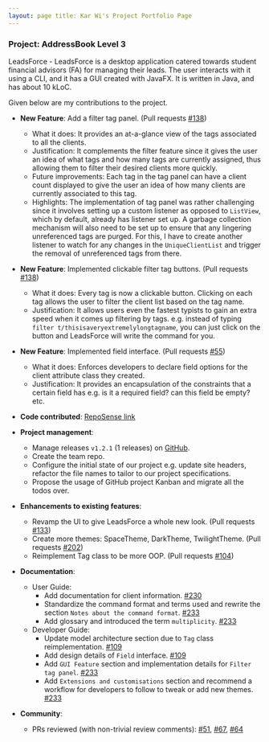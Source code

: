```yaml
---
layout: page title: Kar Wi's Project Portfolio Page
---
```


### Project: AddressBook Level 3

LeadsForce - LeadsForce is a desktop application catered towards student financial advisors (FA) for managing their leads.
The user interacts with it using a CLI, and it has a GUI created with JavaFX. It is written in Java, and has about 10 kLoC.

Given below are my contributions to the project.

* **New Feature**: Add a filter tag panel. (Pull requests [\#138](https://github.com/AY2122S1-CS2103T-T17-3/tp/pull/138))
  * What it does: It provides an at-a-glance view of the tags associated to all the clients. 
  * Justification: It complements the filter feature since it gives the user an idea of what tags and how many tags are currently assigned, thus allowing them to filter their desired clients more quickly. 
  * Future improvements: Each tag in the tag panel can have a client count displayed to give the user an idea of how many clients are currently associated to this tag.
  * Highlights: The implementation of tag panel was rather challenging since it involves setting up a custom listener as opposed to `ListView`, which by default, already has listener set up. A garbage collection mechanism will also need to be set up to ensure that any lingering unreferenced tags are purged. For this, I have to create another listener to watch for any changes in the `UniqueClientList` and trigger the removal of unreferenced tags from there.

* **New Feature**: Implemented clickable filter tag buttons. (Pull requests [\#138](https://github.com/AY2122S1-CS2103T-T17-3/tp/pull/138))
  * What it does: Every tag is now a clickable button. Clicking on each tag allows the user to filter the client list based on the tag name.
  * Justification: It allows users even the fastest typists to gain an extra speed when it comes up filtering by tags. e.g. instead of typing `filter t/thisisaveryextremelylongtagname`, you can just click on the button and LeadsForce will write the command for you.

* **New Feature**: Implemented field interface. (Pull requests [\#55](https://github.com/AY2122S1-CS2103T-T17-3/tp/pull/55))
  * What it does: Enforces developers to declare field options for the client attribute class they created.
  * Justification: It provides an encapsulation of the constraints that a certain field has e.g. is it a required field? can this field be empty? etc.
  
* **Code contributed**: [RepoSense link](https://nus-cs2103-ay2122s1.github.io/tp-dashboard/?search=&sort=groupTitle&sortWithin=title&timeframe=commit&mergegroup=&groupSelect=groupByRepos&breakdown=true&checkedFileTypes=docs~functional-code~test-code~other&since=2021-09-17&tabOpen=true&tabType=authorship&tabAuthor=CrownKira&tabRepo=AY2122S1-CS2103T-T17-3%2Ftp%5Bmaster%5D&authorshipIsMergeGroup=false&authorshipFileTypes=docs~functional-code~test-code~other&authorshipIsBinaryFileTypeChecked=false)

* **Project management**:
    * Manage releases `v1.2.1` (1 releases) on [GitHub](https://github.com/AY2122S1-CS2103T-T17-3/tp/releases).
    * Create the team repo. 
    * Configure the initial state of our project e.g. update site headers, refactor the file names to tailor to our project specifications.
    * Propose the usage of GitHub project Kanban and migrate all the todos over. 
    
* **Enhancements to existing features**:
    * Revamp the UI to give LeadsForce a whole new look. (Pull requests [\#133](https://github.com/AY2122S1-CS2103T-T17-3/tp/pull/133))
    * Create more themes: SpaceTheme, DarkTheme, TwilightTheme. (Pull requests [\#202](https://github.com/AY2122S1-CS2103T-T17-3/tp/pull/202))
    * Reimplement Tag class to be more OOP. (Pull requests [\#104](https://github.com/AY2122S1-CS2103T-T17-3/tp/pull/104))

* **Documentation**:
    * User Guide:
        * Add documentation for client information. [\#230](https://github.com/AY2122S1-CS2103T-T17-3/tp/pull/230)
        * Standardize the command format and terms used and rewrite the section `Notes about the command format`. [\#233](https://github.com/AY2122S1-CS2103T-T17-3/tp/pull/233)
        * Add glossary and introduced the term `multiplicity`. [\#233](https://github.com/AY2122S1-CS2103T-T17-3/tp/pull/233)
    * Developer Guide:
        * Update model architecture section due to `Tag` class reimplementation. [\#109](https://github.com/AY2122S1-CS2103T-T17-3/tp/pull/109)
        * Add design details of `Field` interface. [\#109](https://github.com/AY2122S1-CS2103T-T17-3/tp/pull/109)
        * Add `GUI Feature` section and implementation details for `Filter tag panel`. [\#233](https://github.com/AY2122S1-CS2103T-T17-3/tp/pull/233)
        * Add `Extensions and customisations` section and recommend a workflow for developers to follow to tweak or add new themes. [\#233](https://github.com/AY2122S1-CS2103T-T17-3/tp/pull/233)

* **Community**:
    * PRs reviewed (with non-trivial review comments): [\#51](https://github.com/AY2122S1-CS2103T-T17-3/tp/pull/51), [\#67](https://github.com/AY2122S1-CS2103T-T17-3/tp/pull/67), [\#64](https://github.com/AY2122S1-CS2103T-T17-3/tp/pull/64)
